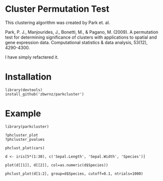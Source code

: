 # Cluster Permutation Test

This clustering algorithm was created by Park et. al.

Park, P. J., Manjourides, J., Bonetti, M., & Pagano, M. (2009). A permutation test for determining significance of clusters with applications to spatial and gene expression data. Computational statistics & data analysis, 53(12), 4290-4300.  

I have simply refactered it.

# Installation

```
library(devtools)
install_github('zbwrnz/parkcluster')
```

# Example
```
library(parkcluster)

?phcluster_plot
?phcluster_pvalues

phclust_plot(cars)

d <- iris[5*(1:30), c('Sepal.Length', 'Sepal.Width', 'Species')]

plot(d[[1]], d[[2]], col=as.numeric(d$Species))

phclust_plot(d[1:2], group=d$Species, cutoff=0.1, ntrials=1000)
```

